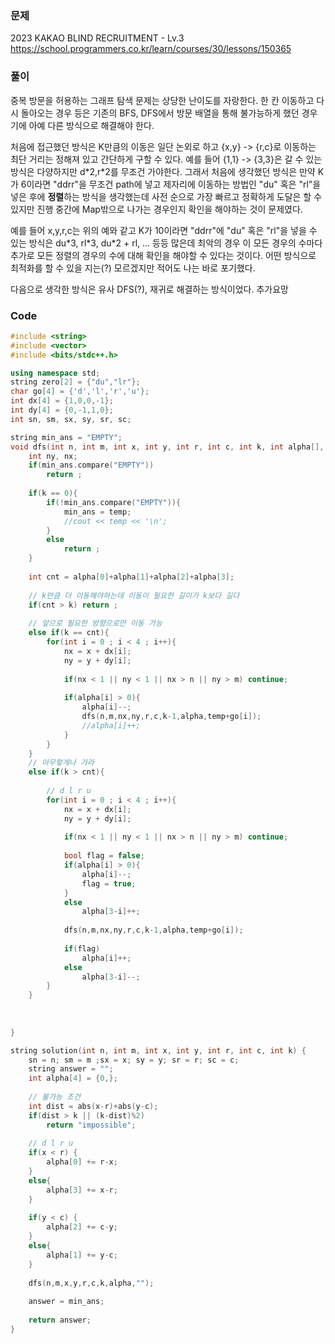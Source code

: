 ### 문제
2023 KAKAO BLIND RECRUITMENT - Lv.3
<https://school.programmers.co.kr/learn/courses/30/lessons/150365>

### 풀이
중복 방문을 허용하는 그래프 탐색 문제는 상당한 난이도를 자랑한다. 한 칸 이동하고 다시 돌아오는 경우 등은 기존의 BFS, DFS에서 방문 배열을 통해 불가능하게 했던 경우기에 아예 다른 방식으로 해결해야 한다.

처음에 접근했던 방식은 K만큼의 이동은 일단 논외로 하고 {x,y} -> {r,c}로 이동하는 최단 거리는 정해져 있고 간단하게 구할 수 있다. 예를 들어 {1,1} -> {3,3}은 갈 수 있는 방식은 다양하지만 d\*2,r\*2를 무조건 가야한다. 그래서 처음에 생각했던 방식은 만약 K가 6이라면 "ddrr"을 무조건 path에 넣고 제자리에 이동하는 방법인 "du" 혹은 "rl"을 넣은 후에 **정렬**하는 방식을 생각했는데 사전 순으로 가장 빠르고 정확하게 도달은 할 수 있지만 진행 중간에 Map밖으로 나가는 경우인지 확인을 해야하는 것이 문제였다.

예를 들어 x,y,r,c는 위의 예와 같고 K가 10이라면 "ddrr"에 "du" 혹은 "rl"을 넣을 수 있는 방식은 du\*3, rl\*3, du\*2 + rl, ... 등등 많은데 최악의 경우 이 모든 경우의 수마다 추가로 모든 정렬의 경우의 수에 대해 확인을 해야할 수 있다는 것이다. 어떤 방식으로 최적화를 할 수 있을 지는(?) 모르겠지만 적어도 나는 바로 포기했다.

다음으로 생각한 방식은 유사 DFS(?), 재귀로 해결하는 방식이었다. 추가요망


### Code
```cpp
#include <string>
#include <vector>
#include <bits/stdc++.h>

using namespace std;
string zero[2] = {"du","lr"};
char go[4] = {'d','l','r','u'};
int dx[4] = {1,0,0,-1};
int dy[4] = {0,-1,1,0};
int sn, sm, sx, sy, sr, sc;

string min_ans = "EMPTY";
void dfs(int n, int m, int x, int y, int r, int c, int k, int alpha[], string temp){
    int ny, nx;
    if(min_ans.compare("EMPTY"))
        return ;
    
    if(k == 0){
        if(!min_ans.compare("EMPTY")){
            min_ans = temp;
            //cout << temp << '\n';
        }
        else
            return ;
    }
    
    int cnt = alpha[0]+alpha[1]+alpha[2]+alpha[3];
    
    // k만큼 더 이동해야하는데 이동이 필요한 길이가 k보다 길다
    if(cnt > k) return ;
    
    // 앞으로 필요한 방향으로만 이동 가능
    else if(k == cnt){
        for(int i = 0 ; i < 4 ; i++){
            nx = x + dx[i];
            ny = y + dy[i];
            
            if(nx < 1 || ny < 1 || nx > n || ny > m) continue;
            
            if(alpha[i] > 0){
                alpha[i]--;
                dfs(n,m,nx,ny,r,c,k-1,alpha,temp+go[i]);
                //alpha[i]++;
            }
        }
    }
    // 아무렇게나 가라 
    else if(k > cnt){
    
        // d l r u 
        for(int i = 0 ; i < 4 ; i++){
            nx = x + dx[i];
            ny = y + dy[i];
        
            if(nx < 1 || ny < 1 || nx > n || ny > m) continue;
        
            bool flag = false;
            if(alpha[i] > 0){
                alpha[i]--;
                flag = true;
            }
            else
                alpha[3-i]++;
        
            dfs(n,m,nx,ny,r,c,k-1,alpha,temp+go[i]);
            
            if(flag)
                alpha[i]++;
            else
                alpha[3-i]--;
        }
    }
    
    
    
}

string solution(int n, int m, int x, int y, int r, int c, int k) {
    sn = n; sm = m ;sx = x; sy = y; sr = r; sc = c;
    string answer = "";
    int alpha[4] = {0,};
    
    // 불가능 조건 
    int dist = abs(x-r)+abs(y-c);
    if(dist > k || (k-dist)%2)
        return "impossible";
    
    // d l r u
    if(x < r) {
        alpha[0] += r-x;
    }
    else{
        alpha[3] += x-r;
    }
    
    if(y < c) {
        alpha[2] += c-y;
    }
    else{
        alpha[1] += y-c;
    }
    
    dfs(n,m,x,y,r,c,k,alpha,"");
    
    answer = min_ans;
    
    return answer;
}
```